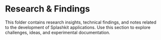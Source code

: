 # Research & Findings

This folder contains research insights, technical findings, and notes related to the development of Splashkit applications. Use this section to explore challenges, ideas, and experimental documentation.
